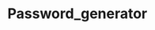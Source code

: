 # Password_generator

<a href="http://https://github.com/RAJARYAN77-art/Password_generator/blob/main/Password_generter.html" target="password" rel="noopener noreferrer"></a>
